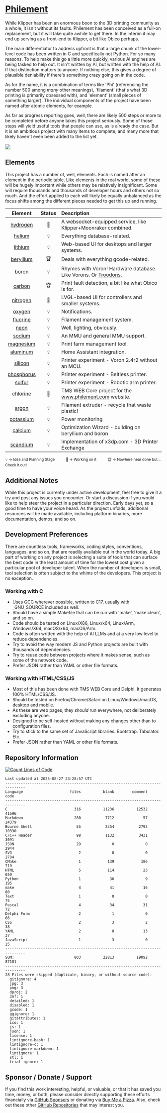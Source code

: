 # [Philement](https://www.philement.com)
While Klipper has been an enormous boon to the 3D printing community as a whole, it isn't without its faults. Philement has been conceived as a full-on replacement, but it will take quite awhile to get there. In the interim it may end up serving as a front-end to Klipper, a bit like Obico perhaps. 

The main differentiator to address upfront is that a large chunk of the lower-level code has been written in C and specifically not Python. For so many reasons. To help make this go a little more quickly, various AI engines are being tasked to help out. It isn't written by AI, but written with the help of AI. If that distinction matters to anyone. If nothing else, this gives a degree of plausible deniability if there's something crazy going on in the code.

As for the name, it is a combination of terms like 'Phi' (referencing the number 500 among *many* other meanings), 'filament' (that's what 3D printing is primarily obsessed with), and 'element' (small pieces of something larger). The individual components of the project have been named after atomic elements, for example.

As far as progress reporting goes, well, there are likely 500 steps or more to be completed before anyone takes this project seriously. Some of those steps will yield useful tools that people can use, as is already the case. But it is an ambitious project with many items to complete, and many more that likely haven't even been added to the list yet.
<br/><br/><img src="https://progressbar-guibranco.vercel.app/16/?scale=500&title=%20Completed%20&width=415&suffix=%20%2F%20500%20Steps">

## Elements
This project has a number of, well, elements. Each is named after an element in the periodic table. Like elements in the real world, some of these will be hugely important while others may be relatively insignificant. Some will require thousands and thousands of developer hours and others not so much. And the effort applied to each will likely be equally unbalanced as the focus shifts among the different pieces needed to get this up and running.

| Element | Status | Description |
|:-------:|:------:|:------------|
| [hydrogen](https://github.com/500Foods/Philement/tree/main/elements/001-hydrogen/README.md) | 🔨 | A websocket-equipped service, like Klipper+Moonraker combined. <tr></tr> |
| [helium](https://github.com/500Foods/Philement/tree/main/elements/002-helium/README.md) | 💡 | Everything database-related. <tr></tr> |
| [lithium](https://github.com/500Foods/Philement/tree/main/elements/003-lithium/README.md) | 💡 | Web-based UI for desktops and larger systems.  <tr></tr> |
| [beryllium](https://github.com/500Foods/Philement/tree/main/elements/004-beryllium/README.md) | 🏆 | Deals with everything gcode-related. <tr></tr> |
| [boron](https://github.com/500Foods/Philement/tree/main/elements/005-boron/README.md) | 💡 | Rhymes with Voron! Hardware database. Like Vorons. Or [Troodons](https://github.com/500Foods/WelcomeToTroodon). <tr></tr> |
| [carbon](https://github.com/500Foods/Philement/tree/main/elements/006-carbon/README.md) | 🏆 | Print fault detection, a bit like what Obico is for. <tr></tr> |
| [nitrogen](https://github.com/500Foods/Philement/tree/main/elements/007-nitrogen/README.md) | 🔨 | LVGL-based UI for controllers and smaller systems. <tr></tr> |
| [oxygen](https://github.com/500Foods/Philement/tree/main/elements/008-oxygen/README.md) | 💡 | Notifications. <tr></tr> |
| [fluorine](https://github.com/500Foods/Philement/tree/main/elements/009-fluorine/README.md) | 💡 | Filament management system. <tr></tr> |
| [neon](https://github.com/500Foods/Philement/tree/main/elements/010-neon/README.md) | 💡 | Well, lighting, obviously. <tr></tr> |
| [sodium](https://github.com/500Foods/Philement/tree/main/elements/011-sodium/README.md) | 💡 | An MMU and general MMU support. <tr></tr> |
| [magnesium](https://github.com/500Foods/Philement/tree/main/elements/012-magnesium/README.md) | 💡 | Print farm management tool. <tr></tr> || 
| [aluminum](https://github.com/500Foods/Philement/tree/main/elements/013-aluminum/README.md) | 💡 | Home Assistant integration. <tr></tr> || 
| [silicon](https://github.com/500Foods/Philement/tree/main/elements/014-silicon/README.md) | 💡 | Printer experiment - Voron 2.4r2 without an MCU. <tr></tr> || 
| [phosphorus](https://github.com/500Foods/Philement/tree/main/elements/015-phosphorus/README.md) | 💡 | Printer experiment - Beltless printer. <tr></tr> || 
| [sulfur](https://github.com/500Foods/Philement/tree/main/elements/016-sulfur/README.md) | 💡 | Printer experiment - Robotic arm printer. <tr></tr> || 
| [chlorine](https://github.com/500Foods/Philement/tree/main/elements/017-chlorine/README.md) | 🔨 | TMS WEB Core project for the www.philement.com website. <tr></tr> || 
| [argon](https://github.com/500Foods/Philement/tree/main/elements/018-argon/README.md) | 💡 | Filament extruder - recycle that waste plastic! <tr></tr> || 
| [potassium](https://github.com/500Foods/Philement/tree/main/elements/019-potassium/README.md) | 💡 | Power monitoring <tr></tr> || 
| [calcium](https://github.com/500Foods/Philement/tree/main/elements/020-calcium/README.md) | 💡 | Optimization Wizard - building on beryllium and boron <tr></tr> || 
| [scandium](https://github.com/500Foods/Philement/tree/main/elements/021-scandium/README.md) | 💡 | Implementation of x3dp.com - 3D Printer Exchange <tr></tr> || 

<sup>💡 → Idea and Planning Stage &nbsp;&nbsp;&nbsp;&nbsp;&nbsp;&nbsp;&nbsp;&nbsp;&nbsp; 🔨 → Working on it &nbsp;&nbsp;&nbsp;&nbsp;&nbsp;&nbsp;&nbsp;&nbsp;&nbsp; 🏆 → Nowhere near done but... Check it out!</sup>

## Additional Notes
While this project is currently under active development, feel free to give it a try and post any issues you encounter.  Or start a discussion if you would like to help steer the project in a particular direction.  Early days yet, so a good time to have your voice heard.  As the project unfolds, additional resources will be made available, including platform binaries, more documentation, demos, and so on.

## Development Preferences
There are countless tools, frameworks, coding styles, conventions, languages, and so on, that are readily available out in the world today. A big part of working on any project is selecting a suite of tools that can surface the best code in the least amount of time for the lowest cost given a particular pool of developer talent. When the number of developers is small, tool selection is often subject to the whims of the developers. This project is no exception.

### Working with C
- Uses GCC wherever possible, written to C17, usually with _GNU_SOURCE included as well.
- Should have a simple Makefile that can be run with 'make', 'make clean', and so on.
- Code should be tested on Linux/X86, Linux/x64, Linux/Arm, Windows/X64, macOS/x64, macOS/Arm.
- Code is often written with the help of AI LLMs and at a very low level to reduce dependencies.
- Try to avoid the way modern JS and Python projects are built with thousands of dependencies.
- Try to reuse code between projects where it makes sense, such as some of the network code.
- Prefer JSON rather than YAML or other file formats.

### Working with HTML/CSS/JS
- Most of this has been done with TMS WEB Core and Delphi. It generates 100% HTML/CSS/JS.
- Should be tested on Firefox/Chrome/Safari on Linux/Windows/macOS, desktop and mobile.
- As these are web pages, they *should* run everywhere, not deliberately excluding anyone.
- Designed to be self-hosted without making any changes other than to configuration files.
- Try to stick to the same set of JavaScript libraries. Bootstrap. Tabulator. Etc.
- Prefer JSON rather than YAML or other file formats.

## Repository Information 
[![Count Lines of Code](https://github.com/500Foods/Philement/actions/workflows/main.yml/badge.svg)](https://github.com/500Foods/Philement/actions/workflows/main.yml)
<!--CLOC-START -->
```cloc
Last updated at 2025-08-27 23:28:57 UTC
-------------------------------------------------------------------------------
Language                     files          blank        comment           code
-------------------------------------------------------------------------------
C                              316          11236          12532          41696
Markdown                       280           7712             57          24379
Bourne Shell                    55           2354           2792          10330
C/C++ Header                    98           1132           3431           3091
JSON                            29              0              0           2944
SVG                              2              0              0           2784
CMake                            1            139            186            719
HTML                             5            114             23            650
Python                           1             36              9            195
make                             4             41             16             80
Text                             1              0              0             75
Pascal                           4             34             31             72
Delphi Form                      2              1              0             66
CSS                              2              3              2             38
YAML                             2              8             13             37
JavaScript                       1              3              0             25
-------------------------------------------------------------------------------
SUM:                           803          22813          19092          87181
-------------------------------------------------------------------------------
28 Files were skipped (duplicate, binary, or without source code):
  gitignore: 4
  jpg: 3
  png: 3
  dproj: 2
  3mf: 1
  detailed: 1
  disabled: 1
  gcode: 1
  ggignore: 1
  gitattributes: 1
  ico: 1
  js: 1
  json: 1
  license: 1
  lintignore-bash: 1
  lintignore-c: 1
  lintignore-markdown: 1
  lintignore: 1
  stl: 1
  trial-ignore: 1
```
<!--CLOC-END-->

## Sponsor / Donate / Support
If you find this work interesting, helpful, or valuable, or that it has saved you time, money, or both, please consider directly supporting these efforts financially via [GitHub Sponsors](https://github.com/sponsors/500Foods) or donating via [Buy Me a Pizza](https://www.buymeacoffee.com/andrewsimard500). Also, check out these other [GitHub Repositories](https://github.com/500Foods?tab=repositories&q=&sort=stargazers) that may interest you.
